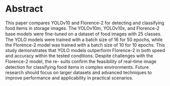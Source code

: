 # Abstract
This paper compares YOLOv10 and Florence-2 for detecting and classifying food items in
storage images. The YOLOv10m, YOLOv10x, and Florence-2 base models were ﬁne-tuned on
a dataset of food images with 25 classes. The YOLO models were trained with a batch size
of 16 for 50 epochs, while the Florence-2 model was trained with a batch size of 10 for 10
epochs. This study demonstrates that YOLO models outperform Florence-2 in both speed and
accuracy within the tested conditions. Despite challenges with the Florence-2 model, the re-
sults conﬁrm the feasibility of real-time image detection for classifying food items in complex
environments. Future research should focus on larger datasets and advanced techniques to
improve performance and applicability in practical scenarios.
